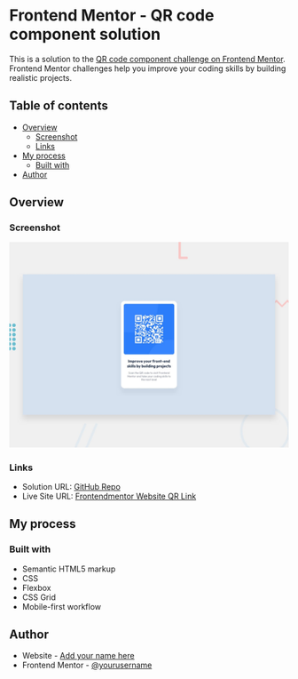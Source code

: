 # Frontend Mentor - QR code component solution

This is a solution to the [QR code component challenge on Frontend Mentor](https://www.frontendmentor.io/challenges/qr-code-component-iux_sIO_H). Frontend Mentor challenges help you improve your coding skills by building realistic projects. 

## Table of contents

- [Overview](#overview)
  - [Screenshot](#screenshot)
  - [Links](#links)
- [My process](#my-process)
  - [Built with](#built-with)
- [Author](#author)

## Overview

### Screenshot

![Design preview for the QR code component coding challenge](./design/desktop-preview.jpg)

### Links

- Solution URL: [GitHub Repo](https://github.com/mauricevalerio/frontendmentor-challenges/tree/main/qr-code-component)
- Live Site URL: [Frontendmentor Website QR Link](frontendmentor-qr-code-link.netlify.app)

## My process

### Built with

- Semantic HTML5 markup
- CSS
- Flexbox
- CSS Grid
- Mobile-first workflow

## Author

- Website - [Add your name here](https://www.your-site.com)
- Frontend Mentor - [@yourusername](https://www.frontendmentor.io/profile/yourusername)